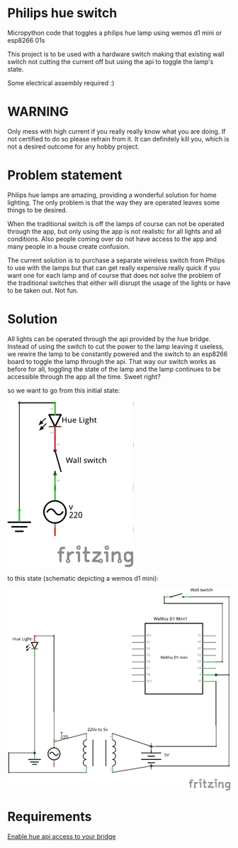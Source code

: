 # Philips hue switch
Micropython code that toggles a philips hue lamp using wemos d1 mini or esp8266 
01s 

This project is to be used with a hardware switch making that existing wall 
switch not cutting the current off but using the api to toggle the lamp's 
state.

Some electrical assembly required :)

# WARNING
Only mess with high current if you really really know what you are doing. If 
not certified to do so please refrain from it. It can definitely kill you, 
which is not a desired outcome for any hobby project.


# Problem statement
Philips hue lamps are amazing, providing a wonderful solution for home 
lighting. The only problem is that the way they are operated leaves some 
things to be desired. 

When the traditional switch is off the lamps of course 
can not be operated through the app, but only using the app is not realistic 
for all lights and all conditions. Also people coming over do not have access
to the app and many people in a house create confusion. 
 
The current solution is to purchase a separate wireless switch from 
Philips to use with the lamps but that can get really expensive really quick 
if you want one for each lamp and of course that does not solve the 
problem of the traditional switches that either will disrupt the usage of 
the lights or have to be taken out. Not fun.
   
# Solution
All lights can be operated through the api provided by the hue bridge. 
Instead of using the switch to cut the power to the lamp leaving it useless, 
we rewire the lamp to be constantly powered and the switch to an esp8266 
board to toggle the lamp through the api. That way our switch works as before
for all, toggling the state of the lamp and the lamp continues to be 
accessible through the app all the time. Sweet right?

so we want to go from this initial state:

![alt text](/images/initial_state.png "Initial state schematic")

to this state (schematic depicting a wemos d1 mini): 

![alt text](/images/final_state_with_wemos_d1_mini.png "wemos d1 mini schematic")

# Requirements
[Enable hue api access to your bridge](https://www.developers.meethue.com/documentation/getting-started)
